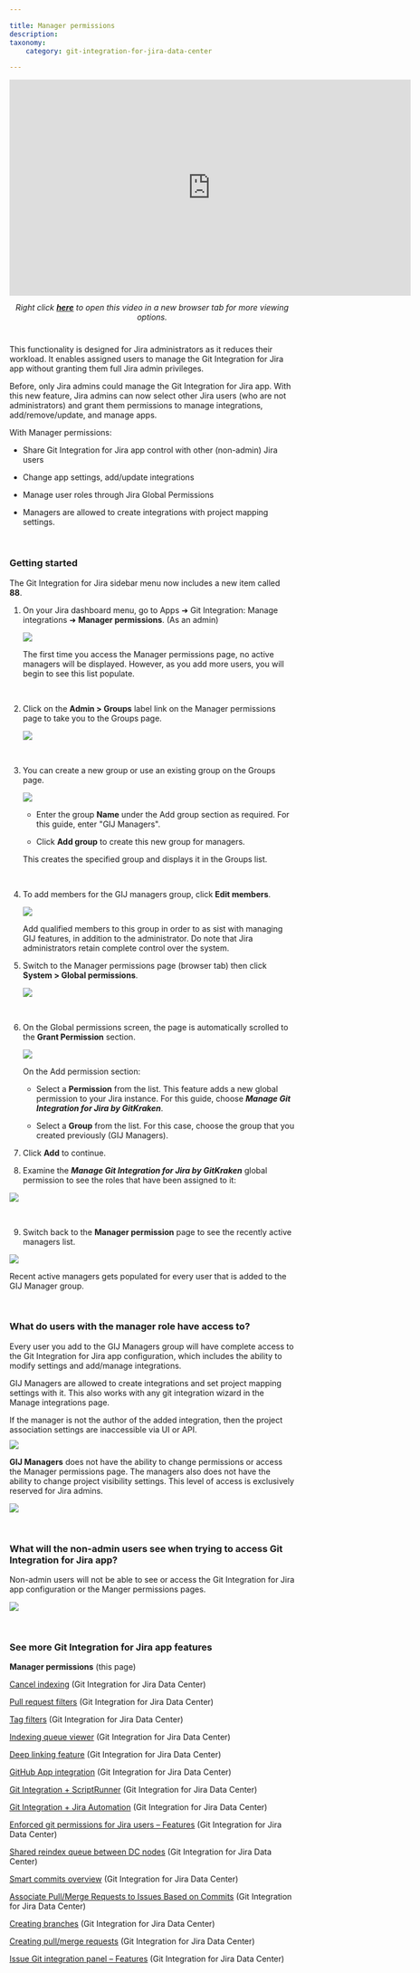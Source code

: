 ```yaml
---

title: Manager permissions
description:
taxonomy:
    category: git-integration-for-jira-data-center

---
```


<div class='embed-container embed-container--16-9'>
        <iframe width='709' height='382' src='https://www.youtube.com/embed/2tmWvRxj9Ls' frameborder='0' allowfullscreen ></iframe>
    </div>

<div align='center' style='margin-top:12px;margin-bottom:40px;'>
    <i>Right click <a href='https://www.youtube.com/watch?v=2tmWvRxj9Ls'><b>here</b></a> to open this video in a new browser tab for more viewing options.</i>
</div>

This functionality is designed for Jira administrators as it reduces their workload. It enables assigned users to manage the Git Integration for Jira app without granting them full Jira admin privileges.

Before, only Jira admins could manage the Git Integration for Jira app. With this new feature, Jira admins can now select other Jira users (who are not administrators) and grant them permissions to manage integrations, add/remove/update, and manage apps.

With Manager permissions:

*   Share Git Integration for Jira app control with other (non-admin) Jira users

*   Change app settings, add/update integrations

*   Manage user roles through Jira Global Permissions

*   Managers are allowed to create integrations with project mapping settings.

&nbsp;

### Getting started

The Git Integration for Jira sidebar menu now includes a new item called **88**.

1.  On your Jira dashboard menu, go to Apps ➜ Git Integration: Manage integrations ➜ **Manager permissions**. (As an admin)

    ![](/wp-content/uploads/gij-datacenter-manager-permissions-access-loc.png)
    
    The first time you access the Manager permissions page, no active managers will be displayed. However, as you add more users, you will begin to see this list populate.
    
    &nbsp;

2.  Click on the **Admin \> Groups** label link on the Manager permissions page to take you to the Groups page.

    ![](/wp-content/uploads/gij-datacenter-manager-permissions-add-group.png)

    &nbsp;

3.  You can create a new group or use an existing group on the Groups page.

    ![](/wp-content/uploads/gij-datacenter-manager-permissions-add-new-group.png)

    *   Enter the group **Name** under the Add group section as required. For this guide, enter "GIJ Managers".
    
    *   Click **Add group** to create this new group for managers.

    This creates the specified group and displays it in the Groups list.

    &nbsp;

4.  To add members for the GIJ managers group, click **Edit members**.

    ![](/wp-content/uploads/gij-datacenter-manager-permissions-edit-group-members.png)

    Add qualified members to this group in order to as sist with managing GIJ features, in addition to the administrator. Do note that Jira administrators retain complete control over the system.

5.  Switch to the Manager permissions page (browser tab) then click **System \> Global permissions**.

    ![](/wp-content/uploads/gij-datacenter-manager-permissions-global-perms.png)

    &nbsp;

6.  On the Global permissions screen, the page is automatically scrolled to the **Grant Permission** section.

    ![](/wp-content/uploads/gij-datacenter-manager-permissions-global-add-perms.png)

    On the Add permission section:

    *   Select a **Permission** from the list. This feature adds a new global permission to your Jira instance. For this guide, choose **_Manage Git Integration for Jira by GitKraken_**.

    *   Select a **Group** from the list. For this case, choose the group that you created previously (GIJ Managers).

7.  Click **Add** to continue.

8.  Examine the **_Manage Git Integration for Jira by GitKraken_** global permission to see the roles that have been assigned to it:

![](/wp-content/uploads/gij-datacenter-manager-permissions-global-perms-sel.png)

&nbsp;

9.  Switch back to the **Manager permission** page to see the recently active managers list.

![](/wp-content/uploads/gij-datacenter-manager-permissions-manager-list.png)

<div class="bbb-callout bbb--tip">
    <div class="irow">
    <div class="ilogobox">
        <span class="logoimg"></span>
    </div>
    <div class="imsgbox">
        Recent active managers gets populated for every user that is added to the GIJ Manager group.
    </div>
    </div>
</div>

&nbsp;

### What do users with the manager role have access to?

Every user you add to the GIJ Managers group will have complete access to the Git Integration for Jira app configuration, which includes the ability to modify settings and add/manage integrations.

GIJ Managers are allowed to create integrations and set project mapping settings with it. This also works with any git integration wizard in the Manage integrations page.

<div class="bbb-callout bbb--info">
    <div class="irow">
    <div class="ilogobox">
        <span class="logoimg"></span>
    </div>
    <div class="imsgbox">
        If the manager is not the author of the added integration, then the project association settings are inaccessible via UI or API.<br>
        <img src='/wp-content/uploads/gij-datacenter-manager-permissions-project-mapping-edit.png' style='margin:10px auto 0px auto;display:block;max-width:100%;'>
    </div>
    </div>
</div>

**GIJ Managers** does not have the ability to change permissions or access the Manager permissions page. The managers also does not have the ability to change project visibility settings. This level of access is exclusively reserved for Jira admins.

![](/wp-content/gij-datacenter-manager-permissions-manage-mode.png)

&nbsp;

### What will the non-admin users see when trying to access Git Integration for Jira app?

Non-admin users will not be able to see or access the Git Integration for Jira app configuration or the Manger permissions pages.

![](/wp-content/uploads/gij-datacenter-manager-permissions-user-mode.png)

&nbsp;

### See more Git Integration for Jira app features

**Manager permissions** (this page)

[Cancel indexing](/git-integration-for-jira-data-center/cancel-indexing-revision-indexing-gij-self-managed/) (Git Integration for Jira Data Center)

[Pull request filters](/git-integration-for-jira-data-center/pull-request-filters-gij-self-managed/) (Git Integration for Jira Data Center)

[Tag filters](/git-integration-for-jira-data-center/tag-filters-gij-self-managed/) (Git Integration for Jira Data Center)

[Indexing queue viewer](/git-integration-for-jira-data-center/indexing-queue-viewer-gij-self-managed/) (Git Integration for Jira Data Center)

[Deep linking feature](/git-integration-for-jira-data-center/deeplinking-feature-gij-self-managed/) (Git Integration for Jira Data Center)

[GitHub App integration](/git-integration-for-jira-data-center/github-app-integration-gij-self-managed/) (Git Integration for Jira Data Center)

[Git Integration + ScriptRunner](/git-integration-for-jira-data-center/gij-plus-scriptrunner-gij-self-managed/) (Git Integration for Jira Data Center)

[Git Integration + Jira Automation](/git-integration-for-jira-data-center/git-integration-plus-jira-automation-gij-self-managed/) (Git Integration for Jira Data Center)

[Enforced git permissions for Jira users – Features](/git-integration-for-jira-data-center/enforced-git-permissions-for-jira-users-gij-self-managed/) (Git Integration for Jira Data Center)

[Shared reindex queue between DC nodes](/git-integration-for-jira-data-center/shared-reindex-queue-between-dc-nodes-gij-self-managed/) (Git Integration for Jira Data Center)

[Smart commits overview](/git-integration-for-jira-data-center/smart-commits-overview-gij-self-managed/) (Git Integration for Jira Data Center)

[Associate Pull/Merge Requests to Issues Based on Commits](/git-integration-for-jira-data-center/associate-pull-merge-requests-to-issues-based-on-commits-gij-self-managed/) (Git Integration for Jira Data Center)

[Creating branches](/git-integration-for-jira-data-center/creating-branches-gij-self-managed/) (Git Integration for Jira Data Center)

[Creating pull/merge requests](/git-integration-for-jira-data-center/creating-pull-merge-requests-gij-self-managed/) (Git Integration for Jira Data Center)

[Issue Git integration panel – Features](/git-integration-for-jira-data-center/issue-git-integration-panel-gij-self-managed/) (Git Integration for Jira Data Center)

